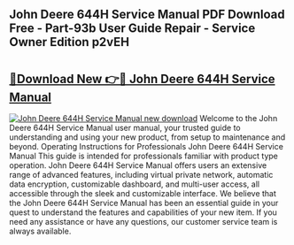 ## John Deere 644H Service Manual PDF Download Free - Part-93b User Guide Repair - Service Owner Edition p2vEH

# <h2><a href="http://bc92894.oget.top/?id=John+Deere+644H+Service+Manual">🔗Download New 👉🔴 John Deere 644H Service Manual</a></h2>

[![John Deere 644H Service Manual new download](https://i.imgur.com/5g1atiW.png)](http://bc92894.oget.top/?id=John+Deere+644H+Service+Manual)
Welcome to the John Deere 644H Service Manual user manual, your trusted guide to understanding and using your new product, from setup to maintenance and beyond. Operating Instructions for Professionals John Deere 644H Service Manual This guide is intended for professionals familiar with product type operation. John Deere 644H Service Manual offers users an extensive range of advanced features, including virtual private network, automatic data encryption, customizable dashboard, and multi-user access, all accessible through the sleek and customizable interface. We believe that the John Deere 644H Service Manual has been an essential guide in your quest to understand the features and capabilities of your new item. If you need any assistance or have any questions, our customer service team is always available.
